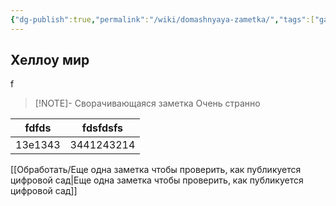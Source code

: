 ```yaml
---
{"dg-publish":true,"permalink":"/wiki/domashnyaya-zametka/","tags":["gardenEntry"]}
---
```


## Хеллоу мир
f

> [!NOTE]- Сворачивающаяся заметка
> Очень странно

<style> .container {font-family: sans-serif; text-align: center;} .button-wrapper button {z-index: 1;height: 40px; width: 100px; margin: 10px;padding: 5px;} .excalidraw .App-menu_top .buttonList { display: flex;} .excalidraw-wrapper { height: 800px; margin: 50px; position: relative;} :root[dir="ltr"] .excalidraw .layer-ui__wrapper .zen-mode-transition.App-menu_bottom--transition-left {transform: none;} </style><script src="https://cdn.jsdelivr.net/npm/react@17/umd/react.production.min.js"></script><script src="https://cdn.jsdelivr.net/npm/react-dom@17/umd/react-dom.production.min.js"></script><script type="text/javascript" src="https://cdn.jsdelivr.net/npm/@excalidraw/excalidraw@0/dist/excalidraw.production.min.js"></script><div id="Drawing_2023-12-31_графикexcalidraw.md1"></div><script>(function(){const InitialData={"type":"excalidraw","version":2,"source":"https://github.com/zsviczian/obsidian-excalidraw-plugin/releases/tag/2.0.13","elements":[{"type":"freedraw","version":86,"versionNonce":1291838954,"isDeleted":false,"id":"iXmN8qoq1fDNvjkMdB89Q","fillStyle":"solid","strokeWidth":0.5,"strokeStyle":"solid","roughness":1,"opacity":100,"angle":0,"x":-227.32446722997108,"y":-167.0244290680776,"strokeColor":"#1e1e1e","backgroundColor":"transparent","width":314.28929390113024,"height":190.0779126623931,"seed":1013386102,"groupIds":[],"frameId":null,"roundness":null,"boundElements":[],"updated":1704033590113,"link":null,"locked":false,"points":[[0,0],[0.21380224074906096,0.6497212538318706],[0.1603516805617744,1.0690112037453332],[0.16287573479286266,3.4152680852989192],[0.27831409741952484,7.663251356181945],[-0.03160635555516933,12.396428375320454],[-0.8112421653978004,18.947184269938077],[-0.9621100833708169,27.116935361561247],[-1.808763244892674,35.08019654601654],[-2.3464795922210158,43.62515943462097],[-2.880985194093711,53.35316138870357],[-3.4154907959663774,61.91712892093014],[-3.844153153134897,70.2340360860689],[-4.165932949151141,79.01893260040282],[-4.486636310274747,87.8085802756423],[-5.124832287066255,96.59822795088178],[-5.131253777977662,106.09342302059315],[-5.554571079127442,115.12537990201491],[-5.770516910050674,124.38776808735508],[-5.560992570038792,133.18216692350012],[-5.558858259475784,141.97181459873957],[-6.08801880532971,150.52627980915508],[-6.30502251192334,158.3728220446459],[-6.938226057919593,164.5281737084337],[-7.252257378630901,170.02652890325305],[-7.630512888067273,174.14229627456177],[-7.908270208818209,177.0348995418073],[-8.127658775475737,179.63641996669963],[-8.445188509588206,182.2070207272614],[-8.552089629962751,184.34504313475213],[-8.445188509588206,186.00794945168929],[-8.391737949400948,187.3145187007114],[-8.177935708651859,188.38352990445674],[-7.91068290771554,189.09620404028698],[-7.643430106779192,189.57132013084043],[-7.429627866030131,189.92765719875558],[-7.376177305842845,190.04643622139395],[-6.763091956805994,190.0779126623931],[-6.734770583595662,190.04643622139395],[-5.522779131349381,189.60279657183963],[-5.024352657603089,189.45254110820207],[-4.0622425742323,189.21498306292534],[-2.939780810299709,188.9774250176486],[-1.55006624543077,188.73986697237183],[0.2672528009363475,188.62108794973346],[2.5656268889888167,188.5023089270951],[5.454462634110001,188.2645652895955],[8.805228142349591,188.02448319008766],[12.993821901913464,187.77196641164744],[18.15258972693195,187.5045280184882],[23.851226769064112,187.43329772334977],[30.44272943621337,187.43329772334977],[36.85631411890594,186.98512962355738],[43.490642191483005,186.9581816327963],[50.6016453292857,186.9581816327963],[57.76189536342761,186.48781670314833],[64.81843646342836,186.2478830774188],[72.40307095400155,185.77514256731808],[79.5697331994437,185.30002647676463],[87.36709349587329,184.82491038621112],[95.80586051455012,184.8201592253056],[121.03454348216243,184.58497676048165],[129.6913813627144,184.34741871520487],[139.30284996005537,183.87467820510415],[149.0297940384676,183.63474457937468],[159.71027383955393,183.6323689989219],[171.35290084245563,183.3971865340979],[180.67681284967804,183.39481095364516],[189.9772103222625,183.6299934184691],[200.12424239714656,183.6323689989219],[209.2215277410194,183.86755146374588],[217.77896242700083,184.1051095090226],[227.07189909222583,184.34266755429934],[235.63144952954806,184.58022559957607],[244.2894009634372,184.81778364485285],[252.9483917137745,185.05534169012958],[261.924893639002,185.05771727058232],[270.16374071520056,185.2928997354063],[278.07765292759404,185.2952753158591],[285.6708246604194,185.53045778068304],[293.57831538190146,185.53283336113583],[300.21899070850077,186.00319829078376],[305.49912656766674,188.5069858511115],[305.73720427116746,188.62108794973346],[305.73720427116746,188.62108794973346]],"lastCommittedPoint":null,"simulatePressure":false,"pressures":[1,1,1,1,1,1,1,1,1,1,1,1,1,1,1,1,1,1,1,1,1,1,1,1,1,1,1,1,1,1,1,1,1,1,1,1,1,1,1,1,1,1,1,1,1,1,1,1,1,1,1,1,1,1,1,1,1,1,1,1,1,1,1,1,1,1,1,1,1,1,1,1,1,1,1,1,1,1,1,1,1,1,1,1,0]},{"type":"freedraw","version":13,"versionNonce":1769154986,"isDeleted":false,"id":"hZ4GFPfgelOypHDhp6EHG","fillStyle":"solid","strokeWidth":0.5,"strokeStyle":"solid","roughness":1,"opacity":100,"angle":0,"x":-251.4841204346158,"y":-2.1591456460183736,"strokeColor":"#1e1e1e","backgroundColor":"transparent","width":45.1122727980534,"height":2.8506965433209075,"seed":1296244470,"groupIds":[],"frameId":null,"roundness":null,"boundElements":[],"updated":1704033591776,"link":null,"locked":false,"points":[[0,0],[0.09273579396378295,0],[0.748307842621756,0],[1.7104179259925445,-0.11877902263836404],[3.1535830510487415,-0.23755804527672808],[8.680106505494592,-0.38543792846149927],[19.69439711844487,-0.9454810202014414],[28.45494393313794,-2.1261445052268186],[36.90333390857069,-2.373204872314659],[45.031039082102126,-2.8459453824153798],[45.1122727980534,-2.8506965433209075],[45.1122727980534,-2.8506965433209075]],"lastCommittedPoint":null,"simulatePressure":false,"pressures":[1,1,1,1,1,1,1,1,1,1,1,0]},{"type":"freedraw","version":13,"versionNonce":1848399210,"isDeleted":false,"id":"AB8Ocoi0JGk6N7GMCOFQT","fillStyle":"solid","strokeWidth":0.5,"strokeStyle":"solid","roughness":1,"opacity":100,"angle":0,"x":-253.19453836060833,"y":-21.163789268157757,"strokeColor":"#1e1e1e","backgroundColor":"transparent","width":54.626472511386936,"height":7.601857448855753,"seed":1304555318,"groupIds":[],"frameId":null,"roundness":null,"boundElements":[],"updated":1704033592159,"link":null,"locked":false,"points":[[0,0],[0.6774858503736141,-0.23755804527672808],[1.175912324119878,-0.35633706791514896],[2.2983740880524977,-0.593895113191877],[3.9553414538577556,-0.8314531584686051],[6.200264981722995,-1.1877902263836972],[14.80313264386362,-2.3126275707691093],[30.35457313034894,-4.26179133226475],[42.84918907118012,-5.451957139101239],[54.509948434256444,-7.58047722478085],[54.626472511386936,-7.601857448855753],[54.626472511386936,-7.601857448855753]],"lastCommittedPoint":null,"simulatePressure":false,"pressures":[1,1,1,1,1,1,1,1,1,1,1,0]},{"type":"freedraw","version":12,"versionNonce":195217002,"isDeleted":false,"id":"NkvFPyAywUdlJ1yyYNu_h","fillStyle":"solid","strokeWidth":0.5,"strokeStyle":"solid","roughness":1,"opacity":100,"angle":0,"x":-248.70469130487788,"y":-51.808777108857555,"strokeColor":"#1e1e1e","backgroundColor":"transparent","width":55.26787923363412,"height":4.751160905534846,"seed":978999158,"groupIds":[],"frameId":null,"roundness":null,"boundElements":[],"updated":1704033592566,"link":null,"locked":false,"points":[[0,0],[0.6633205239628523,-0.23755804527672808],[2.619077449176075,-0.3563370679150921],[4.489847055730422,-0.47511609055345616],[7.0554739447192105,-0.5938951131918202],[16.0052413102419,-1.3041936685693258],[32.16654712069729,-2.8388186410570597],[44.031513606600186,-3.5562439377928285],[55.15670021252237,-4.739283003270998],[55.26787923363412,-4.751160905534846],[55.26787923363412,-4.751160905534846]],"lastCommittedPoint":null,"simulatePressure":false,"pressures":[1,1,1,1,1,1,1,1,1,1,0]},{"type":"freedraw","version":12,"versionNonce":1008187242,"isDeleted":false,"id":"6WUNyeQYSXC8wM1dBh3wr","fillStyle":"solid","strokeWidth":0.5,"strokeStyle":"solid","roughness":1,"opacity":100,"angle":0,"x":-249.6668013882487,"y":-88.86783217202935,"strokeColor":"#1e1e1e","backgroundColor":"transparent","width":49.28141649266021,"height":9.264763765792964,"seed":1183028854,"groupIds":[],"frameId":null,"roundness":null,"boundElements":[],"updated":1704033592926,"link":null,"locked":false,"points":[[0,0],[1.5546086150855558,-0.44363964955431356],[2.458725768614272,-0.593895113191877],[4.382945935355906,-0.8314531584686051],[6.948572824344694,-1.0690112037453616],[9.944309689840452,-1.4257194561062079],[20.22873568731694,-2.9988176963954345],[38.45982164491281,-6.1527533726676324],[49.17451537228567,-9.233881219906976],[49.28141649266021,-9.264763765792964],[49.28141649266021,-9.264763765792964]],"lastCommittedPoint":null,"simulatePressure":false,"pressures":[1,1,1,1,1,1,1,1,1,1,0]},{"type":"freedraw","version":13,"versionNonce":870222634,"isDeleted":false,"id":"YNdKxzLbhxyQPZ5N7nMQr","fillStyle":"solid","strokeWidth":0.5,"strokeStyle":"solid","roughness":1,"opacity":100,"angle":0,"x":-247.52877898075803,"y":-131.1531642312895,"strokeColor":"#1e1e1e","backgroundColor":"transparent","width":46.715789603671396,"height":1.9004643622139383,"seed":1403409782,"groupIds":[],"frameId":null,"roundness":null,"boundElements":[],"updated":1704033593251,"link":null,"locked":false,"points":[[0,0],[1.369141666963543,-0.20608160427758548],[2.191472967677953,-0.2375580452767565],[3.8484403334832393,-0.2375580452767565],[9.601864199807324,-0.5333178116462989],[20.12734665596173,-0.7126741358302411],[26.87174019631334,-1.1830390654781695],[33.289008884629936,-1.4229726912076899],[40.44391386275311,-1.6605307364844464],[46.626955886193514,-1.8970494653131027],[46.715789603671396,-1.9004643622139383],[46.715789603671396,-1.9004643622139383]],"lastCommittedPoint":null,"simulatePressure":false,"pressures":[1,1,1,1,1,1,1,1,1,1,1,0]},{"type":"freedraw","version":11,"versionNonce":251468138,"isDeleted":false,"id":"01BbN16R0AttoheMWOdOI","fillStyle":"solid","strokeWidth":0.5,"strokeStyle":"solid","roughness":1,"opacity":100,"angle":0,"x":-235.34205125806113,"y":-150.39536589870565,"strokeColor":"#1e1e1e","backgroundColor":"transparent","width":36.773985408839735,"height":4.988718950811602,"seed":107255222,"groupIds":[],"frameId":null,"roundness":null,"boundElements":[],"updated":1704033593518,"link":null,"locked":false,"points":[[0,0],[0.8017584028090141,-0.5938951131918486],[1.7104179259925445,-0.8314531584686051],[3.1001324908614833,-1.0690112037453332],[5.077803217790347,-1.3065692490220897],[12.389041804850137,-2.312627570769081],[26.7252800936335,-3.791426402616821],[36.6745729346581,-4.9768410485477546],[36.773985408839735,-4.988718950811602],[36.773985408839735,-4.988718950811602]],"lastCommittedPoint":null,"simulatePressure":false,"pressures":[1,1,1,1,1,1,1,1,1,0]},{"type":"freedraw","version":10,"versionNonce":1332312042,"isDeleted":false,"id":"Wxou0N_bwEc7EdUyjH7TO","fillStyle":"solid","strokeWidth":0.5,"strokeStyle":"solid","roughness":1,"opacity":100,"angle":0,"x":-206.08450188514658,"y":13.028077768670215,"strokeColor":"#1e1e1e","backgroundColor":"transparent","width":0.5967904095251981,"height":19.38909904544036,"seed":1217390710,"groupIds":[],"frameId":null,"roundness":null,"boundElements":[],"updated":1704033597975,"link":null,"locked":false,"points":[[0,0],[-0.08649788694691551,0.39913845320684516],[-0.12464420814927735,0.7201665359734903],[-0.14957304977912145,1.440333071946995],[-0.17450189140896555,2.3820893112969515],[-0.14957304977912145,7.658694122948944],[-0.29764430996698366,14.685857591274967],[0.2991460995582145,19.38909904544036],[0.2991460995582145,19.38909904544036]],"lastCommittedPoint":null,"simulatePressure":false,"pressures":[1,1,1,1,1,1,1,1,0]},{"type":"freedraw","version":14,"versionNonce":961967722,"isDeleted":false,"id":"ZNepeVMhEUeCTVOOHnAjF","fillStyle":"solid","strokeWidth":0.5,"strokeStyle":"solid","roughness":1,"opacity":100,"angle":0,"x":-178.01462620993334,"y":11.920129251787898,"strokeColor":"#1e1e1e","backgroundColor":"transparent","width":2.3931687964657726,"height":24.596457074787224,"seed":875687158,"groupIds":[],"frameId":null,"roundness":null,"boundElements":[],"updated":1704033598277,"link":null,"locked":false,"points":[[0,0],[0.0498576832596882,0.11079485168824021],[0.19283497702423347,0.7315230082715516],[0.24928841629849785,1.0525510910381968],[0.3739326244477752,1.7173202011675812],[0.6970207989880066,4.381105422881873],[1.2424603915100647,9.600373898785193],[1.641321857587684,13.478193707873274],[1.941463379641533,17.575387323304042],[2.339329423223546,21.236049223083185],[2.392675413141859,24.563218619280747],[2.3931687964657726,24.596457074787224],[2.3931687964657726,24.596457074787224]],"lastCommittedPoint":null,"simulatePressure":false,"pressures":[1,1,1,1,1,1,1,1,1,1,1,1,0]},{"type":"freedraw","version":13,"versionNonce":578218538,"isDeleted":false,"id":"2iuDpifxFSSU8tRMa4pi0","fillStyle":"solid","strokeWidth":0.5,"strokeStyle":"solid","roughness":1,"opacity":100,"angle":0,"x":-142.61567109554363,"y":11.809334400099672,"strokeColor":"#1e1e1e","backgroundColor":"transparent","width":2.891745629062825,"height":19.721483600505067,"seed":314107510,"groupIds":[],"frameId":null,"roundness":null,"boundElements":[],"updated":1704033598584,"link":null,"locked":false,"points":[[0,0],[0.09971536651940482,0],[0.3856612982007164,0.7168426904228511],[0.4487191493373075,1.1079485168823027],[0.5733633574865848,1.8835124786999273],[1.0516335711726583,4.464755535906477],[1.6418238967593766,8.83256557658575],[2.237623211712844,12.044508327027557],[2.5397555787579904,15.696306638671643],[2.8882659782519795,19.681597453897297],[2.891745629062825,19.721483600505067],[2.891745629062825,19.721483600505067]],"lastCommittedPoint":null,"simulatePressure":false,"pressures":[1,1,1,1,1,1,1,1,1,1,1,0]},{"type":"freedraw","version":12,"versionNonce":1233926954,"isDeleted":false,"id":"akFohTxfK9V2GQt_CTmKu","fillStyle":"solid","strokeWidth":0.5,"strokeStyle":"solid","roughness":1,"opacity":100,"angle":0,"x":-104.77368950142846,"y":9.039463107893909,"strokeColor":"#1e1e1e","backgroundColor":"transparent","width":2.04416501364787,"height":25.815200443357753,"seed":1996195510,"groupIds":[],"frameId":null,"roundness":null,"boundElements":[],"updated":1704033598886,"link":null,"locked":false,"points":[[0,0],[-0.19281766532864708,0.5099333048950854],[-0.19943073303880965,0.8309613876617306],[-0.17450189140893713,1.551127923635221],[-0.09971536651940482,2.6590764405175378],[0.1984439663909825,6.841305104619025],[0.694527914825045,14.568415048485448],[1.0928873417309433,20.218952484585216],[1.83725562812009,25.759803017513633],[1.8447342806090603,25.815200443357753],[1.8447342806090603,25.815200443357753]],"lastCommittedPoint":null,"simulatePressure":false,"pressures":[1,1,1,1,1,1,1,1,1,1,0]},{"type":"freedraw","version":10,"versionNonce":209727146,"isDeleted":false,"id":"0f6MZaOu1m6bEgr5CXg5E","fillStyle":"solid","strokeWidth":0.5,"strokeStyle":"solid","roughness":1,"opacity":100,"angle":0,"x":-86.62549279489627,"y":14.357615988928984,"strokeColor":"#1e1e1e","backgroundColor":"transparent","width":1.3461574480120078,"height":8.420408728305532,"seed":2055202230,"groupIds":[],"frameId":null,"roundness":null,"boundElements":[],"updated":1704033599163,"link":null,"locked":false,"points":[[0,0],[0.04985768325971662,0.09611453383953972],[0.07478652488956072,0.2769871292205721],[0.12464420814927735,0.7201665359734903],[0.19943073303883807,1.3849356461028748],[0.3490037828179311,2.3266918854528456],[1.0073848772796623,6.329155902690175],[1.3461574480120078,8.420408728305532],[1.3461574480120078,8.420408728305532]],"lastCommittedPoint":null,"simulatePressure":false,"pressures":[1,1,1,1,1,1,1,1,0]},{"type":"freedraw","version":55,"versionNonce":110080234,"isDeleted":false,"id":"FkPJefc12nQ25gvcAnAVS","fillStyle":"solid","strokeWidth":0.5,"strokeStyle":"solid","roughness":1,"opacity":100,"angle":0,"x":-216.44050380752054,"y":42.11764617691135,"strokeColor":"#1e1e1e","backgroundColor":"transparent","width":13.115742546805649,"height":16.784552777084144,"seed":643862326,"groupIds":[],"frameId":null,"roundness":null,"boundElements":[],"updated":1704033602252,"link":null,"locked":false,"points":[[0,0],[-0.03195179024896788,-0.03550198916554592],[5.64026481136662,-3.510017876160461],[5.70339455944449,-3.514696927388762],[6.3959496130913465,-3.1973091442488055],[6.5341411059182235,-2.9644160953228464],[6.712153072061483,-2.4952933652079423],[6.825945268115731,-1.9149467860674534],[6.873237800714321,-1.277039833399428],[6.8423039190609245,-0.5724141034363086],[6.708988402558504,0.12090646185190224],[6.541222088600989,0.7341367584569767],[6.358960978129488,1.2493482818503026],[6.1735213301905105,1.727826340828912],[6.004554050505732,2.1902619384533395],[5.839189668002717,2.6093962036674156],[5.671442769195522,2.982167089905616],[5.5356476606373235,3.4436929490576773],[5.5356476606373235,3.550198916554308],[5.599551241135288,3.6212028948853927],[5.743334297255728,3.6034519003026233],[5.951020933874162,3.479194938223216],[6.68260876045278,3.1764517256140508],[7.24064455827704,3.0656799722317487],[7.893642629933311,2.995940752264687],[8.557493770621221,3.006130932592356],[9.104095431700586,3.0842020256417086],[9.677919907128341,3.2731724573469307],[10.233964265247863,3.524809447115132],[10.695961635193527,3.8291447020509466],[11.124940768418782,4.212810261214322],[11.462704751824731,4.63300958610337],[11.713064502060831,5.137637078976724],[11.853646831970593,5.797086527726684],[11.758812143412143,7.391747126069966],[10.989900077130358,9.030302605704954],[9.81951043805853,10.650724334936477],[8.168584734073676,12.05188245077013],[7.327388676335801,12.606079596015874],[6.479160173790973,12.985296312161942],[4.727138395267872,13.269855849695382],[3.9674901292839877,13.21612026078185],[3.2164545626638414,13.0623578173944],[2.463474707418328,12.825015925451126],[1.702863311298671,12.472908306344436],[0.9619395710066954,12.014805060835364],[0.3980521855541497,11.599720241260485],[-0.06569393471721696,11.231376009296362],[-0.43216911176344297,10.898284143136458],[-0.7508670708512284,10.544090782166286],[-0.9905054977186296,10.224572879676401],[-1.174228291650337,9.90505497718651],[-1.2620957148350556,9.727545031358794],[-1.2620957148350556,9.727545031358794]],"lastCommittedPoint":null,"simulatePressure":false,"pressures":[1,1,1,1,1,1,1,1,1,1,1,1,1,1,1,1,1,1,1,1,1,1,1,1,1,1,1,1,1,1,1,1,1,1,1,1,1,1,1,1,1,1,1,1,1,1,1,1,1,1,1,1,1,0]},{"type":"freedraw","version":16,"versionNonce":1167826154,"isDeleted":false,"id":"2u-m-pvdf1EtRToyX-dGs","fillStyle":"solid","strokeWidth":0.5,"strokeStyle":"solid","roughness":1,"opacity":100,"angle":0,"x":-201.35925880999784,"y":37.85740747704618,"strokeColor":"#1e1e1e","backgroundColor":"transparent","width":2.172721736931237,"height":14.733325503700371,"seed":1570038774,"groupIds":[],"frameId":null,"roundness":null,"boundElements":[],"updated":1704033603550,"link":null,"locked":false,"points":[[0,0],[0.07564558605517391,0.3007018482321513],[0.17573484636943704,0.7277907778936381],[0.39664320035913647,1.837849224127254],[0.780104900444087,4.03089584985576],[1.146590825162832,5.804575228566293],[1.3716900780297863,7.614821656117336],[1.6428032371667882,9.144247349368925],[1.7878621460228885,10.56539197566562],[1.9474616156758486,11.809736695917898],[2.0755905134486454,12.911718439616358],[2.1559470470505175,13.871692226652641],[2.172167018350507,14.703764550534252],[2.172721736931237,14.733325503700371],[2.172721736931237,14.733325503700371]],"lastCommittedPoint":null,"simulatePressure":false,"pressures":[1,1,1,1,1,1,1,1,1,1,1,1,1,1,0]},{"type":"freedraw","version":6,"versionNonce":1491035498,"isDeleted":false,"id":"4DIkduTNDfBy49tzNVhck","fillStyle":"solid","strokeWidth":0.5,"strokeStyle":"solid","roughness":1,"opacity":100,"angle":0,"x":-194.6334069625857,"y":52.27121507825667,"strokeColor":"#1e1e1e","backgroundColor":"transparent","width":0.06390358049796419,"height":0.03550198916554592,"seed":1750284278,"groupIds":[],"frameId":null,"roundness":null,"boundElements":[],"updated":1704033604148,"link":null,"locked":false,"points":[[0,0],[-0.031951790248996303,-0.03550198916554592],[0.03195179024896788,0],[0,0]],"lastCommittedPoint":null,"simulatePressure":false,"pressures":[1,1,1,0]},{"type":"freedraw","version":12,"versionNonce":339596906,"isDeleted":false,"id":"pftMrj6eqaz43n_ltd00G","fillStyle":"solid","strokeWidth":0.5,"strokeStyle":"solid","roughness":1,"opacity":100,"angle":0,"x":-191.37432435718887,"y":42.153148166076896,"strokeColor":"#1e1e1e","backgroundColor":"transparent","width":1.8851556246903556,"height":9.088509226379017,"seed":98715510,"groupIds":[],"frameId":null,"roundness":null,"boundElements":[],"updated":1704033604583,"link":null,"locked":false,"points":[[0,0],[0.059673851320070526,0.5611976937343215],[0.08786742318471852,0.7987947562247157],[0.1597589512449531,1.2248186262112313],[0.2662371828125458,1.7529661869067539],[0.6074251666579471,3.5738521168358446],[1.0986617529929106,6.158175040655095],[1.5926386491165943,7.688665793581656],[1.8822794088493424,9.074663450604454],[1.8851556246903556,9.088509226379017],[1.8851556246903556,9.088509226379017]],"lastCommittedPoint":null,"simulatePressure":false,"pressures":[1,1,1,1,1,1,1,1,1,1,0]},{"type":"freedraw","version":41,"versionNonce":1094125354,"isDeleted":false,"id":"8JA4vyIWS-UdhZy-CEqpS","fillStyle":"solid","strokeWidth":0.5,"strokeStyle":"solid","roughness":1,"opacity":100,"angle":0,"x":-187.34839878581627,"y":42.61467402522895,"strokeColor":"#1e1e1e","backgroundColor":"transparent","width":8.099778828118644,"height":10.265954885797491,"seed":1403225718,"groupIds":[],"frameId":null,"roundness":null,"boundElements":[],"updated":1704033605228,"link":null,"locked":false,"points":[[0,0],[0.11981921343371482,-0.14200795666216948],[0.22366253174291728,-0.23076292957603073],[0.3754335354256284,-0.3550198916554308],[0.5671442769195494,-0.4970278483176003],[1.100525607424089,-0.8523583823782275],[1.921664428079879,-1.335950946670998],[2.4866563969062554,-1.5878264654289111],[3.0456463106893636,-1.7355702122156416],[3.5943212324640967,-1.7963840102190574],[4.123267587915848,-1.748972213125633],[4.595660384064047,-1.6082290148274865],[4.976491331279988,-1.3668265828734079],[5.256069495958656,-1.011806691217977],[5.45006013081931,-0.5426811875101691],[5.555248641686745,0.06337105066049986],[5.4821506007134815,0.7578676193398195],[5.22624227787378,1.5016231979863335],[4.885728277103965,2.3332794829324044],[4.4038525668185,3.1804789825100173],[3.8987618839302343,3.939766681416458],[3.4280693002319254,4.684886867771517],[2.9985812127088707,5.444601699985107],[2.52941410510752,6.141600049463435],[2.161372194769882,6.639814995543766],[1.9075440666078691,7.066881736462015],[1.7333846210076445,7.455417724764047],[1.645517197822926,7.774935627253932],[1.6614930929474099,8.023449551412732],[1.8052761490678506,8.218710491823217],[2.108818156433273,8.342967453902624],[2.5506182228552063,8.414326452125366],[3.1755614022920042,8.469570875578434],[4.011389170965032,8.433475337531526],[4.92294434668392,8.326897256619404],[5.953694677433191,8.175886217392282],[7.050536953481355,7.954664447404497],[8.089394496287724,7.6712698188905435],[8.099778828118644,7.668429659757301],[8.099778828118644,7.668429659757301]],"lastCommittedPoint":null,"simulatePressure":false,"pressures":[1,1,1,1,1,1,1,1,1,1,1,1,1,1,1,1,1,1,1,1,1,1,1,1,1,1,1,1,1,1,1,1,1,1,1,1,1,1,1,0]},{"type":"freedraw","version":179,"versionNonce":1109604714,"isDeleted":false,"id":"cOtqMzmCdP9aUwelKq683","fillStyle":"solid","strokeWidth":0.5,"strokeStyle":"solid","roughness":1,"opacity":100,"angle":0,"x":-206.37142284008232,"y":-16.740094022796384,"strokeColor":"#1e1e1e","backgroundColor":"transparent","width":15.187944472748143,"height":17.596020562684508,"seed":1710998454,"groupIds":[],"frameId":null,"roundness":null,"boundElements":[],"updated":1704033611389,"link":null,"locked":false,"points":[[0,0],[0.1570878573334369,0.1416403810379876],[0.4266276537289002,0.4550694973108165],[0.6314089275187484,0.5688368716385099],[0.9044506259052412,0.6826042459662176],[1.5923166129340984,0.8733482848715823],[2.573003230407039,1.0250381173085117],[3.4812816544276757,1.0239063689493122],[4.471857737929412,0.7960812764740126],[5.632089418397356,0.326293125109558],[6.877522196545385,-0.41734850226026765],[7.85410844823528,-1.2499834731211337],[8.737334348367483,-2.161580112226318],[9.577429377784512,-3.1907600730064587],[10.254991121899025,-4.318419917189004],[10.752924847641424,-5.389231626512171],[11.096217899675281,-6.425113196686297],[11.304886225421313,-7.6114284178724745],[11.346837944704674,-8.650563023906287],[11.21177473999498,-9.594381901636154],[10.955798147757662,-10.580365812476245],[10.597430918625406,-11.528427265207085],[10.05134752185242,-12.400643801719461],[9.33461306358791,-13.234937880122608],[8.498422862279313,-13.955464584198054],[7.5598420240757775,-14.562223913945793],[6.530685764831958,-15.057094216119054],[5.456863960396362,-15.323689096626971],[4.439238498571399,-15.39651799234894],[3.3129000150385934,-15.276848935477986],[2.089355605680481,-14.946390265360492],[1.206171183236819,-14.469699041543343],[0.37543233528143105,-13.841697209870347],[-0.46075786602719404,-13.045325589576443],[-1.1774923242917055,-12.097264136845595],[-1.7430109808456393,-11.068078250681381],[-2.156987939564658,-9.99041679736223],[-2.4143214447562116,-8.77438577501701],[-2.5345948908032767,-7.3772927913524455],[-2.494171920612473,-6.027377715729386],[-2.1468614581726797,-4.748063591414379],[-1.695643460513594,-3.602141713498611],[-1.1511717682102756,-2.5470204212181358],[-0.4095625475797249,-1.7065106149155156],[0.5119531844746632,-0.9480614527308404],[1.3481433857832599,-0.3792245810923305],[2.201398693241032,0.03792245810923589],[3.1058493191462446,0.3033796648738729],[4.08382211071077,0.3792245810923447],[5.157637989762264,0.30036364437737006],[6.306682545087966,0.02402743244265082],[7.463459726637524,-0.49766115807473454],[8.357564631939823,-1.148985301484899],[9.129831789798061,-1.9340453635709167],[9.815659444703527,-2.887380408132586],[10.389521042041537,-4.015040252315131],[10.804606047583405,-5.18439109888152],[11.11359705118062,-8.836418620946006],[10.835127700977267,-10.049937280441483],[10.3583001933263,-11.263455939936975],[9.75740106843324,-12.421341168309397],[8.333140198763857,-14.463157417519497],[7.457451387180839,-15.28275061802124],[6.467675230529835,-15.813665031550514],[5.460039966263025,-16.079240745996742],[4.3680627850076235,-16.154967154533615],[3.127145149528218,-15.940326041635352],[1.9280844271868887,-15.461886829514732],[0.8909288994356643,-14.872785144324098],[-0.14049085652655435,-14.089052368271908],[-1.1630403125216446,-13.100058362319409],[-2.0241704554211424,-11.936834362891297],[-2.7104899172052512,-10.540245036873486],[-3.2400059400917485,-8.96943164276415],[-3.529075802413473,-7.437755410500344],[-3.5836722913225856,-6.036834628720371],[-3.4173230586727925,-4.661961835354177],[-2.9623187405868805,-3.3974493204699314],[-2.3187331487846166,-2.203134830776335],[-1.5609239280805411,-1.1818119292857148],[-0.6996693521153645,-0.3033796648738587],[0.39580380574696505,0.5049730820289255],[1.6173158083657881,1.0505231942347422],[2.8773368821177314,1.3470768166489506],[4.239535278937723,1.4410534081508928],[5.48268085883106,1.3456547244698527],[6.732551749654675,1.0108112701334733],[7.955657680590917,0.41073577362747926],[8.924167633780343,-0.2674599865835319],[9.727110505018487,-1.061828827058548],[10.436023456297988,-2.101952972233633],[10.998164643926572,-3.2882681934198246],[11.368667059653802,-4.479460005703487],[11.562717462875554,-5.726777055988833],[11.604272181425557,-6.997333462634231],[11.474998076961612,-8.32260486587036],[11.190372252699575,-9.495084315230756],[10.715997854057576,-10.569380150392718],[10.165980002255736,-11.608514756426523],[8.686139029920014,-13.083248047685672],[7.74676419024982,-13.53860788881638],[6.720463966132371,-13.727929835542646],[5.71449966017596,-13.613623251263704],[4.7091752957001916,-13.234523103237038],[3.61719811444479,-12.578357921033863],[2.4950488774562416,-11.63229332273783],[1.517490862777322,-10.495780954740411],[0.6039032946214036,-9.03934524951896],[-0.13198200498828783,-7.410291255291554],[-0.5353051231322468,-5.8511508678189585],[-0.7645286062503089,-4.403958761761643],[-0.8191250951594498,-3.00303797998167],[-0.7266061481410873,-1.7563134681042811],[-0.44889524709989814,-0.8025873481933701],[-0.06826042459661608,-0.03792245810922168],[0.5290182906238101,0.530914413529274],[1.314013173484966,0.8722165365123828],[2.133138268644416,1.0239063689493122],[3.115863218240719,1.0232130990120112],[4.215294532668196,0.8244520154469939],[5.260028626657203,0.3671604991063475],[6.432537702937992,-0.3753671560565408],[7.589107496044761,-1.328921439829145],[8.522716937005526,-2.283103814314174],[9.389648030918949,-3.4082809225673856],[10.044912554742012,-4.5255298669221276],[10.578232674207612,-5.6077834929029535],[11.009387321373282,-6.777134339469342],[11.23468227484662,-7.81626894550314],[11.280035164591624,-8.760087823233007],[11.177644527696685,-9.670226817854626],[10.955798147757662,-10.428675980039301],[10.648626237072875,-11.035435309787047],[10.221998583344003,-11.414659890879378],[9.692980292720193,-11.60427218142555],[9.078636471350592,-11.642194639534786],[8.344836906936905,-11.376737432770156],[7.474516493329986,-10.845823019240882],[6.604196079723096,-10.125296315165428],[5.836266303011087,-9.215157320543824],[5.103474053890949,-8.086845684112518],[4.4537734657185695,-6.787628194674255],[4.0090852413151765,-5.5741095351787635],[3.5300712669388474,-2.6010125209511443],[3.5836722913225856,-1.9719678216801526],[3.7713884589633153,-1.4789758662601145],[4.061495263498955,-1.1755962013862415],[4.47105781107868,-1.0239063689493122],[4.983010995553315,-1.0239063689493122],[5.580289710773769,-1.1755962013862415],[6.2458288505908115,-1.5168983243693503],[6.911367990407882,-2.0098902797893885],[7.611037342523247,-2.5787271514278984],[8.327771800787758,-3.223408939284866],[8.942115622157331,-3.9060131852510835],[9.4199385943337,-4.664462347435759],[9.761240717316781,-5.46083396772967],[9.966021991106658,-6.143438213695873],[10.085477734150743,-6.712275085334383],[10.085477734150743,-7.205267040754421],[9.931891778808364,-7.660336538065238],[9.658850080421871,-8.001638661048332],[9.300482851289615,-8.153328493485276],[8.856790091411568,-8.153328493485276],[8.259511376191142,-8.001638661048332],[7.508646705628308,-7.698258996174459],[6.6383262920213895,-7.205267040754421],[5.716810559967001,-6.522662794788218],[4.863555252509258,-5.688368716385071],[4.061495263498955,-4.854074637981924],[3.344760805234415,-4.057703017688013],[2.9010680453563964,-3.2992538555033377],[2.696286771566548,-2.730416983864828],[2.645091453119079,-2.2374250284447896],[2.781612302312311,-1.8202779892432233],[3.157044637593714,-1.6306656986970438],[3.4130212298310596,-1.5927432405878221],[3.4130212298310596,-1.5927432405878221]],"lastCommittedPoint":null,"simulatePressure":false,"pressures":[1,1,1,1,1,1,1,1,1,1,1,1,1,1,1,1,1,1,1,1,1,1,1,1,1,1,1,1,1,1,1,1,1,1,1,1,1,1,1,1,1,1,1,1,1,1,1,1,1,1,1,1,1,1,1,1,1,1,1,1,1,1,1,1,1,1,1,1,1,1,1,1,1,1,1,1,1,1,1,1,1,1,1,1,1,1,1,1,1,1,1,1,1,1,1,1,1,1,1,1,1,1,1,1,1,1,1,1,1,1,1,1,1,1,1,1,1,1,1,1,1,1,1,1,1,1,1,1,1,1,1,1,1,1,1,1,1,1,1,1,1,1,1,1,1,1,1,1,1,1,1,1,1,1,1,1,1,1,1,1,1,1,1,1,1,1,1,1,1,1,1,1,1,1,1,1,1,0]}],"appState":{"theme":"light","viewBackgroundColor":"#ffffff","currentItemStrokeColor":"#1e1e1e","currentItemBackgroundColor":"transparent","currentItemFillStyle":"solid","currentItemStrokeWidth":0.5,"currentItemStrokeStyle":"solid","currentItemRoughness":1,"currentItemOpacity":100,"currentItemFontFamily":1,"currentItemFontSize":20,"currentItemTextAlign":"left","currentItemStartArrowhead":null,"currentItemEndArrowhead":"arrow","scrollX":266.39090065970595,"scrollY":386.81846352073546,"zoom":{"value":1},"currentItemRoundness":"round","gridSize":null,"gridColor":{"Bold":"#C9C9C9FF","Regular":"#EDEDEDFF"},"currentStrokeOptions":null,"previousGridSize":null,"frameRendering":{"enabled":true,"clip":true,"name":true,"outline":true}},"files":{}};InitialData.scrollToContent=true;App=()=>{const e=React.useRef(null),t=React.useRef(null),[n,i]=React.useState({width:void 0,height:void 0});return React.useEffect(()=>{i({width:t.current.getBoundingClientRect().width,height:t.current.getBoundingClientRect().height});const e=()=>{i({width:t.current.getBoundingClientRect().width,height:t.current.getBoundingClientRect().height})};return window.addEventListener("resize",e),()=>window.removeEventListener("resize",e)},[t]),React.createElement(React.Fragment,null,React.createElement("div",{className:"excalidraw-wrapper",ref:t},React.createElement(ExcalidrawLib.Excalidraw,{ref:e,width:n.width,height:n.height,initialData:InitialData,viewModeEnabled:!0,zenModeEnabled:!0,gridModeEnabled:!1})))},excalidrawWrapper=document.getElementById("Drawing_2023-12-31_графикexcalidraw.md1");ReactDOM.render(React.createElement(App),excalidrawWrapper);})();</script>

| fdfds   | fdsfdsfs   |
| ------- | ---------- |
| 13e1343 | 3441243214 |
[[Обработать/Еще одна заметка чтобы проверить, как публикуется цифровой сад\|Еще одна заметка чтобы проверить, как публикуется цифровой сад]]